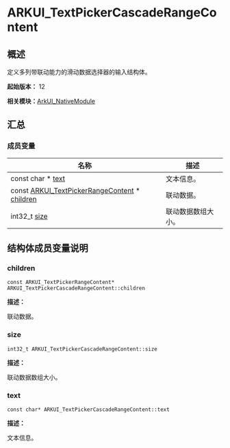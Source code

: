 # ARKUI_TextPickerCascadeRangeContent


## 概述

定义多列带联动能力的滑动数据选择器的输入结构体。

**起始版本：** 12

**相关模块：**[ArkUI_NativeModule](_ark_u_i___native_module.md)


## 汇总


### 成员变量

| 名称 | 描述 |
| -------- | -------- |
| const char \* [text](#text) | 文本信息。  |
| const [ARKUI_TextPickerRangeContent](_a_r_k_u_i___text_picker_range_content.md) \* [children](#children) | 联动数据。  |
| int32_t [size](#size) | 联动数据数组大小。  |


## 结构体成员变量说明


### children

```
const ARKUI_TextPickerRangeContent* ARKUI_TextPickerCascadeRangeContent::children
```
**描述：**

联动数据。


### size

```
int32_t ARKUI_TextPickerCascadeRangeContent::size
```
**描述：**

联动数据数组大小。


### text

```
const char* ARKUI_TextPickerCascadeRangeContent::text
```
**描述：**

文本信息。
